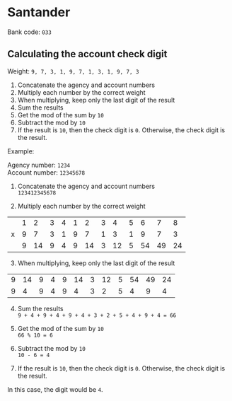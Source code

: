 # Santander

Bank code: `033`

## Calculating the account check digit

Weight: `9, 7, 3, 1, 9, 7, 1, 3, 1, 9, 7, 3`

1. Concatenate the agency and account numbers
2. Multiply each number by the correct weight
3. When multiplying, keep only the last digit of the result
4. Sum the results
5. Get the mod of the sum by `10`
6. Subtract the mod by `10`
7. If the result is `10`, then the check digit is `0`. Otherwise, the check digit is the result.

Example:

Agency number: `1234`  
Account number: `12345678`

1. Concatenate the agency and account numbers  
`123412345678`

2. Multiply each number by the correct weight

<table>
  <tr>
    <td></th>
    <td>1</th>
    <td>2</th>
    <td>3</th>
    <td>4</th>
    <td>1</th>
    <td>2</th>
    <td>3</th>
    <td>4</th>
    <td>5</th>
    <td>6</th>
    <td>7</th>
    <td>8</th>
  </tr>
  <tr>
    <td>x</td>
    <td>9</td>
    <td>7</td>
    <td>3</td>
    <td>1</td>
    <td>9</td>
    <td>7</td>
    <td>1</td>
    <td>3</td>
    <td>1</td>
    <td>9</td>
    <td>7</td>
    <td>3</td>
  </tr>
  <tr>
    <td></td>
    <td>9</td>
    <td>14</td>
    <td>9</td>
    <td>4</td>
    <td>9</td>
    <td>14</td>
    <td>3</td>
    <td>12</td>
    <td>5</td>
    <td>54</td>
    <td>49</td>
    <td>24</td>
  </tr>
</table>

3. When multiplying, keep only the last digit of the result

<table>
  <tr>
    <td>9</th>
    <td>14</th>
    <td>9</th>
    <td>4</th>
    <td>9</th>
    <td>14</th>
    <td>3</th>
    <td>12</th>
    <td>5</th>
    <td>54</th>
    <td>49</th>
    <td>24</th>
  </tr>
  <tr>
    <td>9</td>
    <td>4</td>
    <td>9</td>
    <td>4</td>
    <td>9</td>
    <td>4</td>
    <td>3</td>
    <td>2</td>
    <td>5</td>
    <td>4</td>
    <td>9</td>
    <td>4</td>
  </tr>
</table>

4. Sum the results  
`9 + 4 + 9 + 4 + 9 + 4 + 3 + 2 + 5 + 4 + 9 + 4 = 66`

5. Get the mod of the sum by `10`  
`66 % 10 = 6`

6. Subtract the mod by `10`  
`10 - 6 = 4`

7. If the result is `10`, then the check digit is `0`. Otherwise, the check digit is the result.

In this case, the digit would be `4`.
